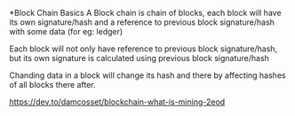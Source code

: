 *Block Chain Basics
A Block chain is chain of blocks, each block will have its own signature/hash and a reference to previous block signature/hash with some data (for eg: ledger)

Each block will not only have reference to previous block signature/hash, but its own signature is calculated using previous block signature/hash

Chanding data in a block will change its hash and there by affecting hashes of all blocks there after.

https://dev.to/damcosset/blockchain-what-is-mining-2eod